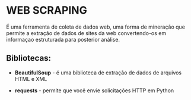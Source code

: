 # **WEB SCRAPING**

É uma ferramenta de coleta de dados web, uma forma de mineração que permite a extração de dados de sites da web convertendo-os em informaçao estruturada para posterior análise.

## Bibliotecas:
* **BeautifulSoup** - é uma biblioteca de extração de dados de arquivos HTML e XML

* **requests** - permite que você envie solicitações HTTP em Python
